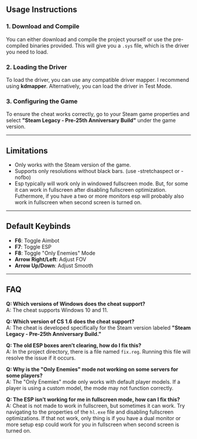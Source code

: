 ## Usage Instructions

### 1. Download and Compile
You can either download and compile the project yourself or use the pre-compiled binaries provided. This will give you a `.sys` file, which is the driver you need to load.

### 2. Loading the Driver
To load the driver, you can use any compatible driver mapper. I recommend using **kdmapper**. Alternatively, you can load the driver in Test Mode.

### 3. Configuring the Game
To ensure the cheat works correctly, go to your Steam game properties and select **"Steam Legacy - Pre-25th Anniversary Build"** under the game version.

---

## Limitations
- Only works with the Steam version of the game.
- Supports only resolutions without black bars. (use -stretchaspect or -nofbo)
- Esp typically will work only in windowed fullscreen mode. But, for some it can work in fullscreen after disabling fullscreen optimization. Futhermore, if you have a two or more monitors esp will probably also work in fullscreen when second screen is turned on.

---

## Default Keybinds
- **F6**: Toggle Aimbot
- **F7**: Toggle ESP
- **F8**: Toggle "Only Enemies" Mode
- **Arrow Right/Left**: Adjust FOV
- **Arrow Up/Down**: Adjust Smooth

---

## FAQ

**Q: Which versions of Windows does the cheat support?**  
A: The cheat supports Windows 10 and 11.

**Q: Which version of CS 1.6 does the cheat support?**  
A: The cheat is developed specifically for the Steam version labeled **"Steam Legacy - Pre-25th Anniversary Build."**

**Q: The old ESP boxes aren’t clearing, how do I fix this?**  
A: In the project directory, there is a file named `fix.reg`. Running this file will resolve the issue if it occurs.

**Q: Why is the "Only Enemies" mode not working on some servers for some players?**  
A: The "Only Enemies" mode only works with default player models. If a player is using a custom model, the mode may not function correctly.

**Q: The ESP isn’t working for me in fullscreen mode, how can I fix this?**  
A: Cheat is not made to work in fullscreen, but sometimes it can work. Try navigating to the properties of the `hl.exe` file and disabling fullscreen optimizations. If that not work, only thing is if you have a dual monitor or more setup esp could work for you in fullscreen when second screen is turned on.
